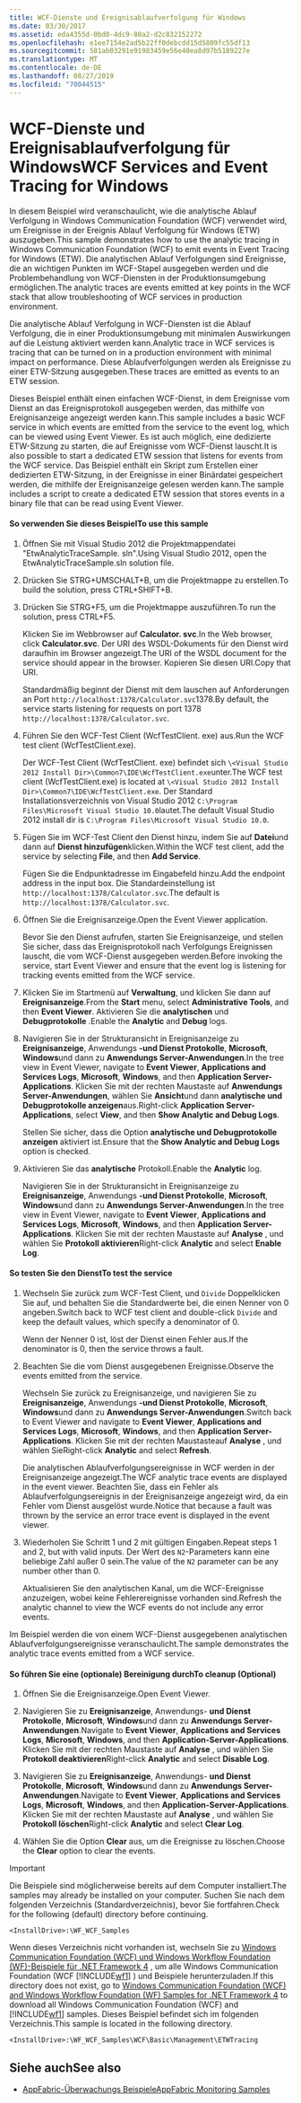 ```yaml
---
title: WCF-Dienste und Ereignisablaufverfolgung für Windows
ms.date: 03/30/2017
ms.assetid: eda4355d-0bd0-4dc9-80a2-d2c832152272
ms.openlocfilehash: e1ee7154e2ad5b22ff0debcdd15d5809fc55df13
ms.sourcegitcommit: 581ab03291e91983459e56e40ea8d97b5189227e
ms.translationtype: MT
ms.contentlocale: de-DE
ms.lasthandoff: 08/27/2019
ms.locfileid: "70044515"
---
```

# <a name="wcf-services-and-event-tracing-for-windows"></a><span data-ttu-id="3f2d9-102">WCF-Dienste und Ereignisablaufverfolgung für Windows</span><span class="sxs-lookup"><span data-stu-id="3f2d9-102">WCF Services and Event Tracing for Windows</span></span>
<span data-ttu-id="3f2d9-103">In diesem Beispiel wird veranschaulicht, wie die analytische Ablauf Verfolgung in Windows Communication Foundation (WCF) verwendet wird, um Ereignisse in der Ereignis Ablauf Verfolgung für Windows (ETW) auszugeben.</span><span class="sxs-lookup"><span data-stu-id="3f2d9-103">This sample demonstrates how to use the analytic tracing in Windows Communication Foundation (WCF) to emit events in Event Tracing for Windows (ETW).</span></span> <span data-ttu-id="3f2d9-104">Die analytischen Ablauf Verfolgungen sind Ereignisse, die an wichtigen Punkten im WCF-Stapel ausgegeben werden und die Problembehandlung von WCF-Diensten in der Produktionsumgebung ermöglichen.</span><span class="sxs-lookup"><span data-stu-id="3f2d9-104">The analytic traces are events emitted at key points in the WCF stack that allow troubleshooting of WCF services in production environment.</span></span>

 <span data-ttu-id="3f2d9-105">Die analytische Ablauf Verfolgung in WCF-Diensten ist die Ablauf Verfolgung, die in einer Produktionsumgebung mit minimalen Auswirkungen auf die Leistung aktiviert werden kann.</span><span class="sxs-lookup"><span data-stu-id="3f2d9-105">Analytic trace in WCF services is tracing that can be turned on in a production environment with minimal impact on performance.</span></span> <span data-ttu-id="3f2d9-106">Diese Ablaufverfolgungen werden als Ereignisse zu einer ETW-Sitzung ausgegeben.</span><span class="sxs-lookup"><span data-stu-id="3f2d9-106">These traces are emitted as events to an ETW session.</span></span>

 <span data-ttu-id="3f2d9-107">Dieses Beispiel enthält einen einfachen WCF-Dienst, in dem Ereignisse vom Dienst an das Ereignisprotokoll ausgegeben werden, das mithilfe von Ereignisanzeige angezeigt werden kann.</span><span class="sxs-lookup"><span data-stu-id="3f2d9-107">This sample includes a basic WCF service in which events are emitted from the service to the event log, which can be viewed using Event Viewer.</span></span> <span data-ttu-id="3f2d9-108">Es ist auch möglich, eine dedizierte ETW-Sitzung zu starten, die auf Ereignisse vom WCF-Dienst lauscht.</span><span class="sxs-lookup"><span data-stu-id="3f2d9-108">It is also possible to start a dedicated ETW session that listens for events from the WCF service.</span></span> <span data-ttu-id="3f2d9-109">Das Beispiel enthält ein Skript zum Erstellen einer dedizierten ETW-Sitzung, in der Ereignisse in einer Binärdatei gespeichert werden, die mithilfe der Ereignisanzeige gelesen werden kann.</span><span class="sxs-lookup"><span data-stu-id="3f2d9-109">The sample includes a script to create a dedicated ETW session that stores events in a binary file that can be read using Event Viewer.</span></span>

#### <a name="to-use-this-sample"></a><span data-ttu-id="3f2d9-110">So verwenden Sie dieses Beispiel</span><span class="sxs-lookup"><span data-stu-id="3f2d9-110">To use this sample</span></span>

1. <span data-ttu-id="3f2d9-111">Öffnen Sie mit Visual Studio 2012 die Projektmappendatei "EtwAnalyticTraceSample. sln".</span><span class="sxs-lookup"><span data-stu-id="3f2d9-111">Using Visual Studio 2012, open the EtwAnalyticTraceSample.sln solution file.</span></span>

2. <span data-ttu-id="3f2d9-112">Drücken Sie STRG+UMSCHALT+B, um die Projektmappe zu erstellen.</span><span class="sxs-lookup"><span data-stu-id="3f2d9-112">To build the solution, press CTRL+SHIFT+B.</span></span>

3. <span data-ttu-id="3f2d9-113">Drücken Sie STRG+F5, um die Projektmappe auszuführen.</span><span class="sxs-lookup"><span data-stu-id="3f2d9-113">To run the solution, press CTRL+F5.</span></span>

     <span data-ttu-id="3f2d9-114">Klicken Sie im Webbrowser auf **Calculator. svc**.</span><span class="sxs-lookup"><span data-stu-id="3f2d9-114">In the Web browser, click **Calculator.svc**.</span></span> <span data-ttu-id="3f2d9-115">Der URI des WSDL-Dokuments für den Dienst wird daraufhin im Browser angezeigt.</span><span class="sxs-lookup"><span data-stu-id="3f2d9-115">The URI of the WSDL document for the service should appear in the browser.</span></span> <span data-ttu-id="3f2d9-116">Kopieren Sie diesen URI.</span><span class="sxs-lookup"><span data-stu-id="3f2d9-116">Copy that URI.</span></span>

     <span data-ttu-id="3f2d9-117">Standardmäßig beginnt der Dienst mit dem lauschen auf Anforderungen an Port `http://localhost:1378/Calculator.svc`1378.</span><span class="sxs-lookup"><span data-stu-id="3f2d9-117">By default, the service starts listening for requests on port 1378 `http://localhost:1378/Calculator.svc`.</span></span>

4. <span data-ttu-id="3f2d9-118">Führen Sie den WCF-Test Client (WcfTestClient. exe) aus.</span><span class="sxs-lookup"><span data-stu-id="3f2d9-118">Run the WCF test client (WcfTestClient.exe).</span></span>

     <span data-ttu-id="3f2d9-119">Der WCF-Test Client (WcfTestClient. exe) befindet sich `\<Visual Studio 2012 Install Dir>\Common7\IDE\WcfTestClient.exe`unter.</span><span class="sxs-lookup"><span data-stu-id="3f2d9-119">The WCF test client (WcfTestClient.exe) is located at `\<Visual Studio 2012 Install Dir>\Common7\IDE\WcfTestClient.exe`.</span></span>  <span data-ttu-id="3f2d9-120">Der Standard Installationsverzeichnis von Visual Studio 2012 `C:\Program Files\Microsoft Visual Studio 10.0`lautet.</span><span class="sxs-lookup"><span data-stu-id="3f2d9-120">The default Visual Studio 2012 install dir is `C:\Program Files\Microsoft Visual Studio 10.0`.</span></span>

5. <span data-ttu-id="3f2d9-121">Fügen Sie im WCF-Test Client den Dienst hinzu, indem Sie auf **Datei**und dann auf **Dienst hinzufügen**klicken.</span><span class="sxs-lookup"><span data-stu-id="3f2d9-121">Within the WCF test client, add the service by selecting **File**, and then **Add Service**.</span></span>

     <span data-ttu-id="3f2d9-122">Fügen Sie die Endpunktadresse im Eingabefeld hinzu.</span><span class="sxs-lookup"><span data-stu-id="3f2d9-122">Add the endpoint address in the input box.</span></span> <span data-ttu-id="3f2d9-123">Die Standardeinstellung ist `http://localhost:1378/Calculator.svc`.</span><span class="sxs-lookup"><span data-stu-id="3f2d9-123">The default is `http://localhost:1378/Calculator.svc`.</span></span>

6. <span data-ttu-id="3f2d9-124">Öffnen Sie die Ereignisanzeige.</span><span class="sxs-lookup"><span data-stu-id="3f2d9-124">Open the Event Viewer application.</span></span>

     <span data-ttu-id="3f2d9-125">Bevor Sie den Dienst aufrufen, starten Sie Ereignisanzeige, und stellen Sie sicher, dass das Ereignisprotokoll nach Verfolgungs Ereignissen lauscht, die vom WCF-Dienst ausgegeben werden.</span><span class="sxs-lookup"><span data-stu-id="3f2d9-125">Before invoking the service, start Event Viewer and ensure that the event log is listening for tracking events emitted from the WCF service.</span></span>

7. <span data-ttu-id="3f2d9-126">Klicken Sie im Startmenü auf **Verwaltung**, und klicken Sie dann auf **Ereignisanzeige**.</span><span class="sxs-lookup"><span data-stu-id="3f2d9-126">From the **Start** menu, select **Administrative Tools**, and then **Event Viewer**.</span></span>  <span data-ttu-id="3f2d9-127">Aktivieren Sie die **analytischen** und **Debugprotokolle** .</span><span class="sxs-lookup"><span data-stu-id="3f2d9-127">Enable the **Analytic** and **Debug** logs.</span></span>

8. <span data-ttu-id="3f2d9-128">Navigieren Sie in der Strukturansicht in Ereignisanzeige zu **Ereignisanzeige**, Anwendungs **-und Dienst Protokolle**, **Microsoft**, **Windows**und dann zu **Anwendungs Server-Anwendungen**.</span><span class="sxs-lookup"><span data-stu-id="3f2d9-128">In the tree view in Event Viewer, navigate to **Event Viewer**, **Applications and Services Logs**, **Microsoft**, **Windows**, and then **Application Server-Applications**.</span></span> <span data-ttu-id="3f2d9-129">Klicken Sie mit der rechten Maustaste auf **Anwendungs Server-Anwendungen**, wählen Sie **Ansicht**und dann **analytische und Debugprotokolle anzeigen**aus.</span><span class="sxs-lookup"><span data-stu-id="3f2d9-129">Right-click **Application Server-Applications**, select **View**, and then **Show Analytic and Debug Logs**.</span></span>

     <span data-ttu-id="3f2d9-130">Stellen Sie sicher, dass die Option **analytische und Debugprotokolle anzeigen** aktiviert ist.</span><span class="sxs-lookup"><span data-stu-id="3f2d9-130">Ensure that the **Show Analytic and Debug Logs** option is checked.</span></span>

9. <span data-ttu-id="3f2d9-131">Aktivieren Sie das **analytische** Protokoll.</span><span class="sxs-lookup"><span data-stu-id="3f2d9-131">Enable the **Analytic** log.</span></span>

     <span data-ttu-id="3f2d9-132">Navigieren Sie in der Strukturansicht in Ereignisanzeige zu **Ereignisanzeige**, Anwendungs **-und Dienst Protokolle**, **Microsoft**, **Windows**und dann zu **Anwendungs Server-Anwendungen**.</span><span class="sxs-lookup"><span data-stu-id="3f2d9-132">In the tree view in Event Viewer, navigate to **Event Viewer**, **Applications and Services Logs**, **Microsoft**, **Windows**, and then **Application Server-Applications**.</span></span> <span data-ttu-id="3f2d9-133">Klicken Sie mit der rechten Maustaste auf **Analyse** , und wählen Sie **Protokoll aktivieren**</span><span class="sxs-lookup"><span data-stu-id="3f2d9-133">Right-click **Analytic** and select **Enable Log**.</span></span>

#### <a name="to-test-the-service"></a><span data-ttu-id="3f2d9-134">So testen Sie den Dienst</span><span class="sxs-lookup"><span data-stu-id="3f2d9-134">To test the service</span></span>

1. <span data-ttu-id="3f2d9-135">Wechseln Sie zurück zum WCF-Test Client, und `Divide` Doppelklicken Sie auf, und behalten Sie die Standardwerte bei, die einen Nenner von 0 angeben.</span><span class="sxs-lookup"><span data-stu-id="3f2d9-135">Switch back to WCF test client and double-click `Divide` and keep the default values, which specify a denominator of 0.</span></span>

     <span data-ttu-id="3f2d9-136">Wenn der Nenner 0 ist, löst der Dienst einen Fehler aus.</span><span class="sxs-lookup"><span data-stu-id="3f2d9-136">If the denominator is 0, then the service throws a fault.</span></span>

2. <span data-ttu-id="3f2d9-137">Beachten Sie die vom Dienst ausgegebenen Ereignisse.</span><span class="sxs-lookup"><span data-stu-id="3f2d9-137">Observe the events emitted from the service.</span></span>

     <span data-ttu-id="3f2d9-138">Wechseln Sie zurück zu Ereignisanzeige, und navigieren Sie zu **Ereignisanzeige**, Anwendungs **-und Dienst Protokolle**, **Microsoft**, **Windows**und dann zu **Anwendungs Server-Anwendungen**.</span><span class="sxs-lookup"><span data-stu-id="3f2d9-138">Switch back to Event Viewer and navigate to **Event Viewer**, **Applications and Services Logs**, **Microsoft**, **Windows**, and then **Application Server-Applications**.</span></span> <span data-ttu-id="3f2d9-139">Klicken Sie mit der rechten Maustasteauf **Analyse** , und wählen Sie</span><span class="sxs-lookup"><span data-stu-id="3f2d9-139">Right-click **Analytic** and select **Refresh**.</span></span>

     <span data-ttu-id="3f2d9-140">Die analytischen Ablaufverfolgungsereignisse in WCF werden in der Ereignisanzeige angezeigt.</span><span class="sxs-lookup"><span data-stu-id="3f2d9-140">The WCF analytic trace events are displayed in the event viewer.</span></span> <span data-ttu-id="3f2d9-141">Beachten Sie, dass ein Fehler als Ablaufverfolgungsereignis in der Ereignisanzeige angezeigt wird, da ein Fehler vom Dienst ausgelöst wurde.</span><span class="sxs-lookup"><span data-stu-id="3f2d9-141">Notice that because a fault was thrown by the service an error trace event is displayed in the event viewer.</span></span>

3. <span data-ttu-id="3f2d9-142">Wiederholen Sie Schritt 1 und 2 mit gültigen Eingaben.</span><span class="sxs-lookup"><span data-stu-id="3f2d9-142">Repeat steps 1 and 2, but with valid inputs.</span></span> <span data-ttu-id="3f2d9-143">Der Wert des `N2`-Parameters kann eine beliebige Zahl außer 0 sein.</span><span class="sxs-lookup"><span data-stu-id="3f2d9-143">The value of the `N2` parameter can be any number other than 0.</span></span>

     <span data-ttu-id="3f2d9-144">Aktualisieren Sie den analytischen Kanal, um die WCF-Ereignisse anzuzeigen, wobei keine Fehlerereignisse vorhanden sind.</span><span class="sxs-lookup"><span data-stu-id="3f2d9-144">Refresh the analytic channel to view the WCF events do not include any error events.</span></span>

 <span data-ttu-id="3f2d9-145">Im Beispiel werden die von einem WCF-Dienst ausgegebenen analytischen Ablaufverfolgungsereignisse veranschaulicht.</span><span class="sxs-lookup"><span data-stu-id="3f2d9-145">The sample demonstrates the analytic trace events emitted from a WCF service.</span></span>

#### <a name="to-cleanup-optional"></a><span data-ttu-id="3f2d9-146">So führen Sie eine (optionale) Bereinigung durch</span><span class="sxs-lookup"><span data-stu-id="3f2d9-146">To cleanup (Optional)</span></span>

1. <span data-ttu-id="3f2d9-147">Öffnen Sie die Ereignisanzeige.</span><span class="sxs-lookup"><span data-stu-id="3f2d9-147">Open Event Viewer.</span></span>

2. <span data-ttu-id="3f2d9-148">Navigieren Sie zu **Ereignisanzeige**, Anwendungs- **und Dienst Protokolle**, **Microsoft**, **Windows**und dann zu **Anwendungs Server-Anwendungen**.</span><span class="sxs-lookup"><span data-stu-id="3f2d9-148">Navigate to **Event Viewer**, **Applications and Services Logs**, **Microsoft**, **Windows**, and then **Application-Server-Applications**.</span></span> <span data-ttu-id="3f2d9-149">Klicken Sie mit der rechten Maustaste auf **Analyse** , und wählen Sie **Protokoll deaktivieren**</span><span class="sxs-lookup"><span data-stu-id="3f2d9-149">Right-click **Analytic** and select **Disable Log**.</span></span>

3. <span data-ttu-id="3f2d9-150">Navigieren Sie zu **Ereignisanzeige**, Anwendungs- **und Dienst Protokolle**, **Microsoft**, **Windows**und dann zu **Anwendungs Server-Anwendungen**.</span><span class="sxs-lookup"><span data-stu-id="3f2d9-150">Navigate to **Event Viewer**, **Applications and Services Logs**, **Microsoft**, **Windows**, and then **Application-Server-Applications**.</span></span> <span data-ttu-id="3f2d9-151">Klicken Sie mit der rechten Maustaste auf **Analyse** , und wählen Sie **Protokoll löschen**</span><span class="sxs-lookup"><span data-stu-id="3f2d9-151">Right-click **Analytic** and select **Clear Log**.</span></span>

4. <span data-ttu-id="3f2d9-152">Wählen Sie die Option **Clear** aus, um die Ereignisse zu löschen.</span><span class="sxs-lookup"><span data-stu-id="3f2d9-152">Choose the **Clear** option to clear the events.</span></span>

> [!IMPORTANT]
> <span data-ttu-id="3f2d9-153">Die Beispiele sind möglicherweise bereits auf dem Computer installiert.</span><span class="sxs-lookup"><span data-stu-id="3f2d9-153">The samples may already be installed on your computer.</span></span> <span data-ttu-id="3f2d9-154">Suchen Sie nach dem folgenden Verzeichnis (Standardverzeichnis), bevor Sie fortfahren.</span><span class="sxs-lookup"><span data-stu-id="3f2d9-154">Check for the following (default) directory before continuing.</span></span>  
>   
> `<InstallDrive>:\WF_WCF_Samples`  
>   
> <span data-ttu-id="3f2d9-155">Wenn dieses Verzeichnis nicht vorhanden ist, wechseln Sie zu [Windows Communication Foundation (WCF) und Windows Workflow Foundation (WF)-Beispiele für .NET Framework 4](https://go.microsoft.com/fwlink/?LinkId=150780) , um alle Windows Communication Foundation (WCF [!INCLUDE[wf1](../../../../includes/wf1-md.md)] ) und Beispiele herunterzuladen.</span><span class="sxs-lookup"><span data-stu-id="3f2d9-155">If this directory does not exist, go to [Windows Communication Foundation (WCF) and Windows Workflow Foundation (WF) Samples for .NET Framework 4](https://go.microsoft.com/fwlink/?LinkId=150780) to download all Windows Communication Foundation (WCF) and [!INCLUDE[wf1](../../../../includes/wf1-md.md)] samples.</span></span> <span data-ttu-id="3f2d9-156">Dieses Beispiel befindet sich im folgenden Verzeichnis.</span><span class="sxs-lookup"><span data-stu-id="3f2d9-156">This sample is located in the following directory.</span></span>  
>   
> `<InstallDrive>:\WF_WCF_Samples\WCF\Basic\Management\ETWTracing`  
  
## <a name="see-also"></a><span data-ttu-id="3f2d9-157">Siehe auch</span><span class="sxs-lookup"><span data-stu-id="3f2d9-157">See also</span></span>

- [<span data-ttu-id="3f2d9-158">AppFabric-Überwachungs Beispiele</span><span class="sxs-lookup"><span data-stu-id="3f2d9-158">AppFabric Monitoring Samples</span></span>](https://go.microsoft.com/fwlink/?LinkId=193959)
